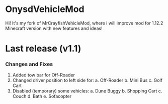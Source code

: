 # OnysdVehicleMod

Hi! It's my fork of MrCrayfishVehicleMod, where i will improve mod for 1.12.2 Minecraft version with new features and ideas!

# Last release (v1.1)

### Changes and Fixes

1. Added tow bar for Off-Roader
2. Changed driver position to left side for:
    a. Off-Roader
    b. Mini Bus
    c. Golf Cart
3. Disabled (temporary) some vehicles:
    a. Dune Buggy
    b. Shopping Cart
    c. Couch
    d. Bath
    e. Sofacopter


